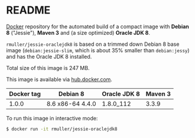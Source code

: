 README
======

[Docker](https://www.docker.com/what-docker) repository for the automated build of a compact image 
with **Debian 8** ("Jessie"), **Maven 3** and (a size optimized) **Oracle JDK 8**.

`rmuller/jessie-oraclejdk8` is based on a trimmed down Debian 8 base image (`debian:jessie-slim`,
which is about 35% smaller than `debian:jessy`) and has the Oracle JDK 8 installed.

Total size of this image is 247 MB.

This image is available via [hub.docker.com](https://hub.docker.com/r/rmuller/jessie-oraclejdk8/).

| Docker tag | Debian 8         | Oracle JDK 8 | Maven 3  |
|------------|------------------|--------------|----------|
| 1.0.0      | 8.6 x86-64 4.4.0 | 1.8.0_112    | 3.3.9    |

To run this image in interactive mode:

```` bash
$ docker run -it rmuller/jessie-oraclejdk8
````

